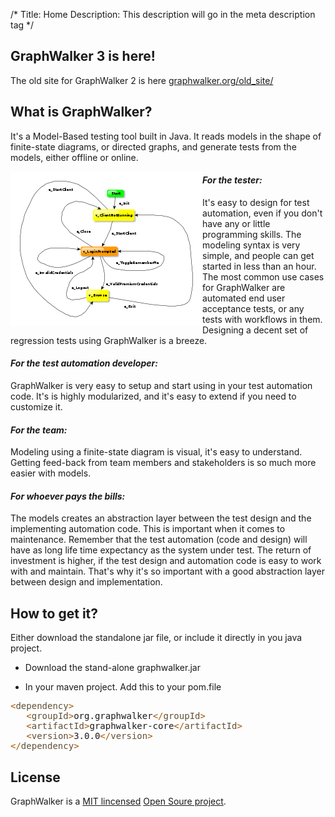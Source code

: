/*
Title: Home
Description: This description will go in the meta description tag
*/

## GraphWalker 3 is here!
The old site for GraphWalker 2 is here <a href="http://graphwalker.org/old_site/">graphwalker.org/old_site/</a>

## What is GraphWalker?

It's a Model-Based testing tool built in Java. It reads models in the shape of finite-state diagrams, or directed graphs, and generate tests from the models, either offline or online.

<img src="/content/images/Login-small.png" alt="Model" align="left">

#### *For the tester:*
It's easy to design for test automation, even if you don't have any or little programming skills. The modeling syntax is very simple, and people can get started in less than an hour. The most common use cases for GraphWalker are automated end user acceptance tests, or any tests with workflows in them. Designing a decent set of regression tests using GraphWalker is a breeze.

#### *For the test automation developer:*
GraphWalker is very easy to setup and start using in your test automation code. It's is highly modularized, and it's easy to extend if you need to customize it.

#### *For the team:*
Modeling using a finite-state diagram is visual, it's easy to understand. Getting feed-back from team members and stakeholders is so much more easier with models.

#### *For whoever pays the bills:*
The models creates an abstraction layer between the test design and the implementing automation code. This is important when it comes to maintenance. Remember that the test automation (code and design) will have as long life time expectancy as the system under test. The return of investment is higher, if the test design and automation code is easy to work with and maintain. That's why it's so important with a good abstraction layer between design and implementation.

## How to get it?
Either download the standalone jar file, or include it directly in you java project.

* Download the stand-alone graphwalker.jar

* In your maven project. Add this to your pom.file

<pre>
<span style='color:#a65700; '>&lt;</span><span style='color:#5f5035; '>dependency</span><span style='color:#a65700; '>></span>
   <span style='color:#a65700; '>&lt;</span><span style='color:#5f5035; '>groupId</span><span style='color:#a65700; '>></span>org.graphwalker<span style='color:#a65700; '>&lt;/</span><span style='color:#5f5035; '>groupId</span><span style='color:#a65700; '>></span>
   <span style='color:#a65700; '>&lt;</span><span style='color:#5f5035; '>artifactId</span><span style='color:#a65700; '>></span>graphwalker-core<span style='color:#a65700; '>&lt;/</span><span style='color:#5f5035; '>artifactId</span><span style='color:#a65700; '>></span>
   <span style='color:#a65700; '>&lt;</span><span style='color:#5f5035; '>version</span><span style='color:#a65700; '>></span>3.0.0<span style='color:#a65700; '>&lt;/</span><span style='color:#5f5035; '>version</span><span style='color:#a65700; '>></span>
<span style='color:#a65700; '>&lt;/</span><span style='color:#5f5035; '>dependency</span><span style='color:#a65700; '>></span>
</pre>

## License

GraphWalker is a <a href="http://opensource.org/licenses/MIT">MIT lincensed</a> <a href="http://opensource.org">Open Soure project</a>.

